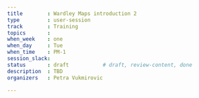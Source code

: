 ```yaml
---
title        : Wardley Maps introduction 2
type         : user-session
track        : Training
topics       : 
when_week    : one
when_day     : Tue
when_time    : PM-1
session_slack:
status       : draft           # draft, review-content, done
description  : TBD
organizers   : Petra Vukmirovic

---
```


<!--(add intro)

## WHY

(...)

## What

(...)

## Outcomes

(...)

## References

(...)


## Previous-->
